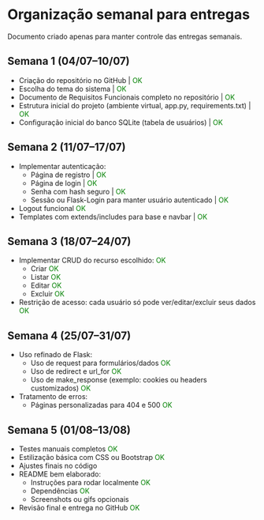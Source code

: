# Organização semanal para entregas
Documento criado apenas para manter controle das entregas semanais.
## Semana 1 (04/07–10/07)
* Criação do repositório no GitHub | <p style='color: green; display: inline;'>OK</p>
* Escolha do tema do sistema | <p style='color: green; display: inline;'>OK</p>
* Documento de Requisitos Funcionais completo no repositório | <p style='color: green; display: inline;'>OK</p>
* Estrutura inicial do projeto (ambiente virtual, app.py, requirements.txt) | <p style='color: green; display: inline;'>OK</p>
* Configuração inicial do banco SQLite (tabela de usuários) | <p style='color: green; display: inline;'>OK</p>
## Semana 2 (11/07–17/07)
* Implementar autenticação:
    * Página de registro | <p style='color: green; display: inline;'>OK</p>
    * Página de login | <p style='color: green; display: inline;'>OK</p>
    * Senha com hash seguro | <p style='color: green; display: inline;'>OK</p>
    * Sessão ou Flask-Login para manter usuário autenticado | <p style='color: green; display: inline;'>OK</p>
* Logout funcional <p style='color: green; display: inline;'>OK</p>
* Templates com extends/includes para base e navbar | <p style='color: green; display: inline;'>OK</p>
## Semana 3 (18/07–24/07)
* Implementar CRUD do recurso escolhido: <p style='color: green; display: inline;'>OK</p>
    * Criar <p style='color: green; display: inline;'>OK</p>
    * Listar <p style='color: green; display: inline;'>OK</p>
    * Editar <p style='color: green; display: inline;'>OK</p>
    * Excluir <p style='color: green; display: inline;'>OK</p>
* Restrição de acesso: cada usuário só pode ver/editar/excluir seus dados <p style='color: green; display: inline;'>OK</p>
## Semana 4 (25/07–31/07)
* Uso refinado de Flask:
    * Uso de request para formulários/dados  <p style='color: green; display: inline;'>OK</p>
    * Uso de redirect e url_for  <p style='color: green; display: inline;'>OK</p>
    * Uso de make_response (exemplo: cookies ou headers customizados)  <p style='color: green; display: inline;'>OK</p>
* Tratamento de erros:
    * Páginas personalizadas para 404 e 500 <p style='color: green; display: inline;'>OK</p>
## Semana 5 (01/08–13/08)
* Testes manuais completos  <p style='color: green; display: inline;'>OK</p>
* Estilização básica com CSS ou Bootstrap  <p style='color: green; display: inline;'>OK</p>
* Ajustes finais no código
* README bem elaborado:
    * Instruções para rodar localmente  <p style='color: green; display: inline;'>OK</p>
    * Dependências  <p style='color: green; display: inline;'>OK</p>
    * Screenshots ou gifs opcionais 
* Revisão final e entrega no GitHub <p style='color: green; display: inline;'>OK</p>